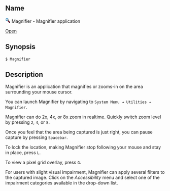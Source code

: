 ## Name

![Icon](../../../../../res/icons/16x16/app-magnifier.png) Magnifier - Magnifier application

[Open](file:///bin/Magnifier)

## Synopsis

```**sh
$ Magnifier
```

## Description

Magnifier is an application that magnifies or zooms-in on the area surrounding your mouse cursor.

You can launch Magnifier by navigating to `System Menu → Utilities → Magnifier`.

Magnifier can do 2x, 4x, or 8x zoom in realtime. Quickly switch zoom level by pressing `2`, `4`, or `8`.

Once you feel that the area being captured is just right, you can pause capture by pressing `Spacebar`.

To lock the location, making Magnifier stop following your mouse and stay in place, press `L`.

To view a pixel grid overlay, press `G`.

For users with slight visual impairment, Magnifier can apply several filters to the captured image. Click on the *Accessibility* menu and select one of the impairment categories available in the drop-down list.
